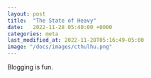 ```yaml
---
layout: post
title:  "The State of Heavy"
date:   2022-11-28 05:40:00 +0000
categories: meta
last_modified_at: 2022-11-28T05:16:49-05:00
image: "/docs/images/cthulhu.png"
---
```


Blogging is fun.
